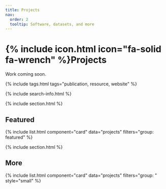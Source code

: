 ```yaml
---
title: Projects
nav:
  order: 2
  tooltip: Software, datasets, and more
---
```


# {% include icon.html icon="fa-solid fa-wrench" %}Projects

Work coming soon.

{% include tags.html tags="publication, resource, website" %}

{% include search-info.html %}

{% include section.html %}

## Featured

{% include list.html component="card" data="projects" filters="group: featured" %}

{% include section.html %}

## More

{% include list.html component="card" data="projects" filters="group: " style="small" %}
